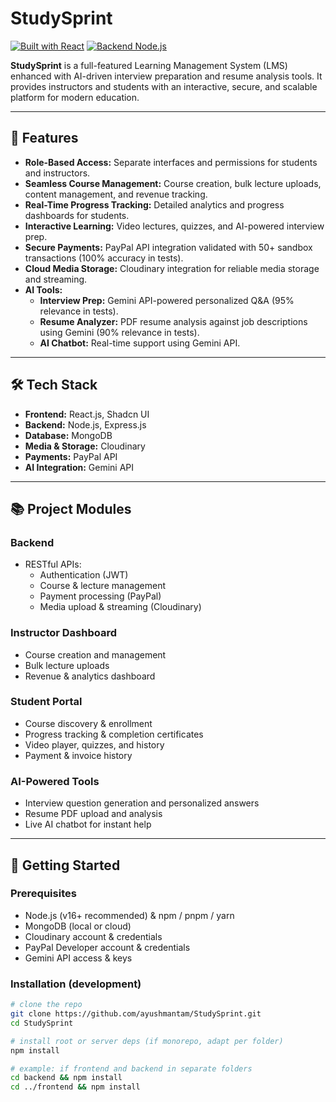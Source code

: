 # StudySprint

[![Built with React](https://img.shields.io/badge/Frontend-React-blue.svg)](#)
[![Backend Node.js](https://img.shields.io/badge/Backend-Node.js-brightgreen.svg)](#)

**StudySprint** is a full-featured Learning Management System (LMS) enhanced with AI-driven interview preparation and resume analysis tools. It provides instructors and students with an interactive, secure, and scalable platform for modern education.

---

## 🚀 Features

- **Role-Based Access:** Separate interfaces and permissions for students and instructors.
- **Seamless Course Management:** Course creation, bulk lecture uploads, content management, and revenue tracking.
- **Real-Time Progress Tracking:** Detailed analytics and progress dashboards for students.
- **Interactive Learning:** Video lectures, quizzes, and AI-powered interview prep.
- **Secure Payments:** PayPal API integration validated with 50+ sandbox transactions (100% accuracy in tests).
- **Cloud Media Storage:** Cloudinary integration for reliable media storage and streaming.
- **AI Tools:**
  - **Interview Prep:** Gemini API-powered personalized Q&A (95% relevance in tests).
  - **Resume Analyzer:** PDF resume analysis against job descriptions using Gemini (90% relevance in tests).
  - **AI Chatbot:** Real-time support using Gemini API.

---

## 🛠️ Tech Stack

- **Frontend:** React.js, Shadcn UI  
- **Backend:** Node.js, Express.js  
- **Database:** MongoDB  
- **Media & Storage:** Cloudinary  
- **Payments:** PayPal API  
- **AI Integration:** Gemini API

---

## 📚 Project Modules

### Backend
- RESTful APIs:
  - Authentication (JWT)
  - Course & lecture management
  - Payment processing (PayPal)
  - Media upload & streaming (Cloudinary)

### Instructor Dashboard
- Course creation and management
- Bulk lecture uploads
- Revenue & analytics dashboard

### Student Portal
- Course discovery & enrollment
- Progress tracking & completion certificates
- Video player, quizzes, and history
- Payment & invoice history

### AI-Powered Tools
- Interview question generation and personalized answers
- Resume PDF upload and analysis
- Live AI chatbot for instant help

---

## 🔧 Getting Started

### Prerequisites
- Node.js (v16+ recommended) & npm / pnpm / yarn  
- MongoDB (local or cloud)  
- Cloudinary account & credentials  
- PayPal Developer account & credentials  
- Gemini API access & keys

### Installation (development)

```bash
# clone the repo
git clone https://github.com/ayushmantam/StudySprint.git
cd StudySprint

# install root or server deps (if monorepo, adapt per folder)
npm install

# example: if frontend and backend in separate folders
cd backend && npm install
cd ../frontend && npm install
